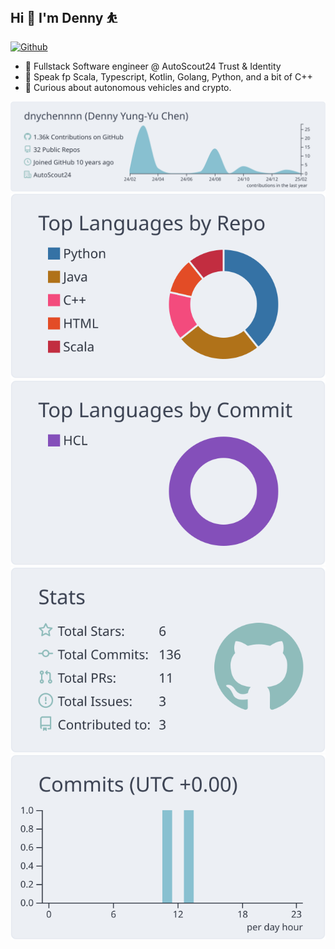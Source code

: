 ## Hi 👋 I'm Denny ⛹

[![Github](https://img.shields.io/github/followers/appleboy?label=Follow&style=social)](https://github.com/dnychennnn)

- 🥘 Fullstack Software engineer @ AutoScout24 Trust & Identity
- 🎉 Speak fp Scala, Typescript, Kotlin, Golang, Python, and a bit of C++ 
- 🤖 Curious about autonomous vehicles and crypto.

[![](https://raw.githubusercontent.com/dnychennnn/dnychennnn/master/profile-summary-card-output/nord_bright/0-profile-details.svg)](https://github.com/vn7n24fzkq/github-profile-summary-cards)
[![](https://raw.githubusercontent.com/dnychennnn/dnychennnn/master/profile-summary-card-output/nord_bright/1-repos-per-language.svg)](https://github.com/vn7n24fzkq/github-profile-summary-cards) [![](https://raw.githubusercontent.com/dnychennnn/dnychennnn/master/profile-summary-card-output/nord_bright/2-most-commit-language.svg)](https://github.com/vn7n24fzkq/github-profile-summary-cards)
[![](https://raw.githubusercontent.com/dnychennnn/dnychennnn/master/profile-summary-card-output/nord_bright/3-stats.svg)](https://github.com/vn7n24fzkq/github-profile-summary-cards) [![](https://raw.githubusercontent.com/dnychennnn/dnychennnn/master/profile-summary-card-output/nord_bright/4-productive-time.svg)](https://github.com/vn7n24fzkq/github-profile-summary-cards)


